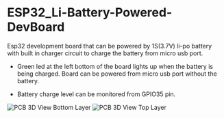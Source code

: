 # ESP32_Li-Battery-Powered-DevBoard

Esp32 development board that can be powered by 1S(3.7V) li-po battery with built in charger circuit to charge the battery from micro usb port.

- Green led at the left bottom of the board lights up when the battery is being charged. Board can be powered from micro usb port without the battery.

- Battery charge level can be monitored from GPIO35 pin.

![PCB 3D View Bottom Layer](https://user-images.githubusercontent.com/79105578/221887575-cd174017-68de-42e0-ad87-4764d1c4b4b3.png)
![PCB 3D View Top Layer](https://user-images.githubusercontent.com/79105578/221887587-2acbdab6-8fb2-4899-a9bc-2a7fa95d269d.png)




 
